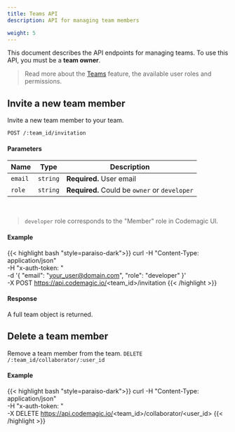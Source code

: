 ```yaml
---
title: Teams API
description: API for managing team members

weight: 5
---
```


This document describes the API endpoints for managing teams. To use this API, you must be a **team owner**.

>Read more about the [Teams](../getting-started/teams/) feature, the available user roles and permissions.

## Invite a new team member
Invite a new team member to your team.

`POST /:team_id/invitation`

#### Parameters

| **Name** | **Type** | **Description**                               |
|----------| -------- |-----------------------------------------------|
| `email`  | `string` | **Required.** User email                    |
| `role`   | `string` | **Required.** Could be `owner` or `developer` |

<br />

>`developer` role corresponds to the "Member" role in Codemagic UI.

#### Example

{{< highlight bash "style=paraiso-dark">}}
curl -H "Content-Type: application/json" \
     -H "x-auth-token: <API Token>" \
     -d '{
        "email": "your_user@domain.com",
        "role": "developer"
     }' \
     -X POST https://api.codemagic.io/<team_id>/invitation
{{< /highlight >}}

#### Response

A full team object is returned.

## Delete a team member
Remove a team member from the team.
`DELETE /:team_id/collaborator/:user_id`

#### Example

{{< highlight bash "style=paraiso-dark">}}
curl -H "Content-Type: application/json" \
     -H "x-auth-token: <API Token>" \
     -X DELETE https://api.codemagic.io/<team_id>/collaborator/<user_id>
{{< /highlight >}}

